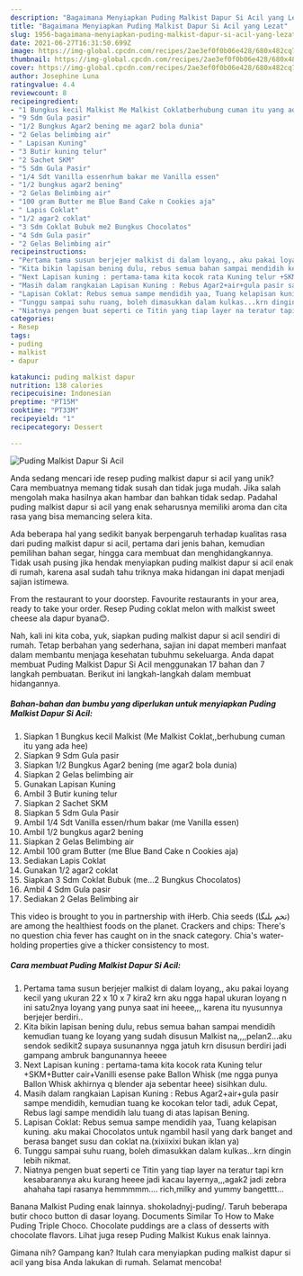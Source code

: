 ```yaml
---
description: "Bagaimana Menyiapkan Puding Malkist Dapur Si Acil yang Lezat"
title: "Bagaimana Menyiapkan Puding Malkist Dapur Si Acil yang Lezat"
slug: 1956-bagaimana-menyiapkan-puding-malkist-dapur-si-acil-yang-lezat
date: 2021-06-27T16:31:50.699Z
image: https://img-global.cpcdn.com/recipes/2ae3ef0f0b06e428/680x482cq70/puding-malkist-dapur-si-acil-foto-resep-utama.jpg
thumbnail: https://img-global.cpcdn.com/recipes/2ae3ef0f0b06e428/680x482cq70/puding-malkist-dapur-si-acil-foto-resep-utama.jpg
cover: https://img-global.cpcdn.com/recipes/2ae3ef0f0b06e428/680x482cq70/puding-malkist-dapur-si-acil-foto-resep-utama.jpg
author: Josephine Luna
ratingvalue: 4.4
reviewcount: 8
recipeingredient:
- "1 Bungkus kecil Malkist Me Malkist Coklatberhubung cuman itu yang ada hee"
- "9 Sdm Gula pasir"
- "1/2 Bungkus Agar2 bening me agar2 bola dunia"
- "2 Gelas belimbing air"
- " Lapisan Kuning"
- "3 Butir kuning telur"
- "2 Sachet SKM"
- "5 Sdm Gula Pasir"
- "1/4 Sdt Vanilla essenrhum bakar me Vanilla essen"
- "1/2 bungkus agar2 bening"
- "2 Gelas Belimbing air"
- "100 gram Butter me Blue Band Cake n Cookies aja"
- " Lapis Coklat"
- "1/2 agar2 coklat"
- "3 Sdm Coklat Bubuk me2 Bungkus Chocolatos"
- "4 Sdm Gula pasir"
- "2 Gelas Belimbing air"
recipeinstructions:
- "Pertama tama susun berjejer malkist di dalam loyang,, aku pakai loyang kecil yang ukuran 22 x 10 x 7 kira2 krn aku ngga hapal ukuran loyang n ini satu2nya loyang yang punya saat ini heeee,,, karena itu nyusunnya berjejer berdiri.."
- "Kita bikin lapisan bening dulu, rebus semua bahan sampai mendidih kemudian tuang ke loyang yang sudah disusun Malkist na,,,,pelan2...aku sendok sedikit2 supaya susunannya ngga jatuh krn disusun berdiri jadi gampang ambruk bangunannya heeee"
- "Next Lapisan kuning : pertama-tama kita kocok rata Kuning telur +SKM+Butter cair+Vanilli esense pake Ballon Whisk (me ngga punya Ballon Whisk akhirnya q blender aja sebentar heee) sisihkan dulu."
- "Masih dalam rangkaian Lapisan Kuning : Rebus Agar2+air+gula pasir sampe mendidih, kemudian tuang ke kocokan telor tadi, aduk Cepat, Rebus lagi sampe mendidih lalu tuang di atas lapisan Bening."
- "Lapisan Coklat: Rebus semua sampe mendidih yaa, Tuang kelapisan kuning. aku makai Chocolatos untuk ngambil hasil yang dark banget and berasa banget susu dan coklat na.(xixiixixi bukan iklan ya)"
- "Tunggu sampai suhu ruang, boleh dimasukkan dalam kulkas...krn dingin lebih nikmat."
- "Niatnya pengen buat seperti ce Titin yang tiap layer na teratur tapi krn kesabarannya aku kurang heeee jadi kacau layernya,,,agak2 jadi zebra ahahaha tapi rasanya hemmmmm.... rich,milky and yummy bangetttt..."
categories:
- Resep
tags:
- puding
- malkist
- dapur

katakunci: puding malkist dapur 
nutrition: 138 calories
recipecuisine: Indonesian
preptime: "PT15M"
cooktime: "PT33M"
recipeyield: "1"
recipecategory: Dessert

---
```



![Puding Malkist Dapur Si Acil](https://img-global.cpcdn.com/recipes/2ae3ef0f0b06e428/680x482cq70/puding-malkist-dapur-si-acil-foto-resep-utama.jpg)

Anda sedang mencari ide resep puding malkist dapur si acil yang unik? Cara membuatnya memang tidak susah dan tidak juga mudah. Jika salah mengolah maka hasilnya akan hambar dan bahkan tidak sedap. Padahal puding malkist dapur si acil yang enak seharusnya memiliki aroma dan cita rasa yang bisa memancing selera kita.

Ada beberapa hal yang sedikit banyak berpengaruh terhadap kualitas rasa dari puding malkist dapur si acil, pertama dari jenis bahan, kemudian pemilihan bahan segar, hingga cara membuat dan menghidangkannya. Tidak usah pusing jika hendak menyiapkan puding malkist dapur si acil enak di rumah, karena asal sudah tahu triknya maka hidangan ini dapat menjadi sajian istimewa.

From the restaurant to your doorstep. Favourite restaurants in your area, ready to take your order. Resep Puding coklat melon with malkist sweet cheese ala dapur byana😊.


Nah, kali ini kita coba, yuk, siapkan puding malkist dapur si acil sendiri di rumah. Tetap berbahan yang sederhana, sajian ini dapat memberi manfaat dalam membantu menjaga kesehatan tubuhmu sekeluarga. Anda dapat membuat Puding Malkist Dapur Si Acil menggunakan 17 bahan dan 7 langkah pembuatan. Berikut ini langkah-langkah dalam membuat hidangannya.

<!--inarticleads1-->

##### Bahan-bahan dan bumbu yang diperlukan untuk menyiapkan Puding Malkist Dapur Si Acil:

1. Siapkan 1 Bungkus kecil Malkist (Me Malkist Coklat,,berhubung cuman itu yang ada hee)
1. Siapkan 9 Sdm Gula pasir
1. Siapkan 1/2 Bungkus Agar2 bening (me agar2 bola dunia)
1. Siapkan 2 Gelas belimbing air
1. Gunakan  Lapisan Kuning
1. Ambil 3 Butir kuning telur
1. Siapkan 2 Sachet SKM
1. Siapkan 5 Sdm Gula Pasir
1. Ambil 1/4 Sdt Vanilla essen/rhum bakar (me Vanilla essen)
1. Ambil 1/2 bungkus agar2 bening
1. Siapkan 2 Gelas Belimbing air
1. Ambil 100 gram Butter (me Blue Band Cake n Cookies aja)
1. Sediakan  Lapis Coklat
1. Gunakan 1/2 agar2 coklat
1. Siapkan 3 Sdm Coklat Bubuk (me...2 Bungkus Chocolatos)
1. Ambil 4 Sdm Gula pasir
1. Sediakan 2 Gelas Belimbing air


This video is brought to you in partnership with iHerb. Chia seeds (تخم بلنگا) are among the healthiest foods on the planet. Crackers and chips: There&#39;s no question chia fever has caught on in the snack category. Chia&#39;s water-holding properties give a thicker consistency to most. 

<!--inarticleads2-->

##### Cara membuat Puding Malkist Dapur Si Acil:

1. Pertama tama susun berjejer malkist di dalam loyang,, aku pakai loyang kecil yang ukuran 22 x 10 x 7 kira2 krn aku ngga hapal ukuran loyang n ini satu2nya loyang yang punya saat ini heeee,,, karena itu nyusunnya berjejer berdiri..
1. Kita bikin lapisan bening dulu, rebus semua bahan sampai mendidih kemudian tuang ke loyang yang sudah disusun Malkist na,,,,pelan2...aku sendok sedikit2 supaya susunannya ngga jatuh krn disusun berdiri jadi gampang ambruk bangunannya heeee
1. Next Lapisan kuning : pertama-tama kita kocok rata Kuning telur +SKM+Butter cair+Vanilli esense pake Ballon Whisk (me ngga punya Ballon Whisk akhirnya q blender aja sebentar heee) sisihkan dulu.
1. Masih dalam rangkaian Lapisan Kuning : Rebus Agar2+air+gula pasir sampe mendidih, kemudian tuang ke kocokan telor tadi, aduk Cepat, Rebus lagi sampe mendidih lalu tuang di atas lapisan Bening.
1. Lapisan Coklat: Rebus semua sampe mendidih yaa, Tuang kelapisan kuning. aku makai Chocolatos untuk ngambil hasil yang dark banget and berasa banget susu dan coklat na.(xixiixixi bukan iklan ya)
1. Tunggu sampai suhu ruang, boleh dimasukkan dalam kulkas...krn dingin lebih nikmat.
1. Niatnya pengen buat seperti ce Titin yang tiap layer na teratur tapi krn kesabarannya aku kurang heeee jadi kacau layernya,,,agak2 jadi zebra ahahaha tapi rasanya hemmmmm.... rich,milky and yummy bangetttt...


Banana Malkist Puding enak lainnya. shokoladnyj-puding/. Taruh beberapa butir choco button di dasar loyang. Documents Similar To How to Make Puding Triple Choco. Chocolate puddings are a class of desserts with chocolate flavors. Lihat juga resep Puding Malkist Kukus enak lainnya. 

Gimana nih? Gampang kan? Itulah cara menyiapkan puding malkist dapur si acil yang bisa Anda lakukan di rumah. Selamat mencoba!
